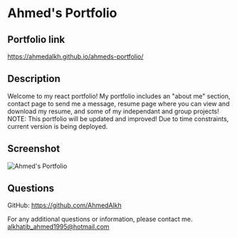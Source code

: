 # Ahmed's Portfolio

## Portfolio link
https://ahmedalkh.github.io/ahmeds-portfolio/

## Description

Welcome to my react portfolio! My portfolio includes an "about me" section, contact page to send me a message, resume page where you can view and download my resume, and some of my independant and group projects! NOTE: This portfolio will be updated and improved! Due to time constraints, current version is being deployed.

## Screenshot

![Ahmed's Portfolio](https://user-images.githubusercontent.com/90983346/158081203-af347efc-6524-4fb9-8066-a83090ff9238.png)

## Questions

GitHub: https://github.com/AhmedAlkh

For any additional questions or information, please contact me.
[alkhatib_ahmed1995@hotmail.com](mailto:alkhatib_ahmed1995@hotmail.com)